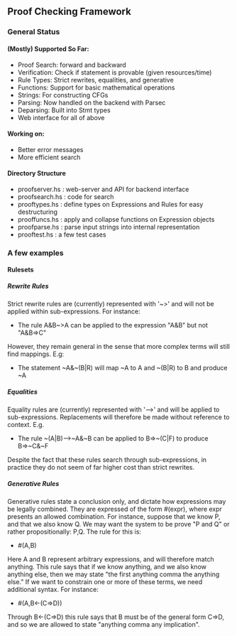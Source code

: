## Proof Checking Framework

### General Status 

#### (Mostly) Supported So Far:

+ Proof Search: forward and backward
+ Verification: Check if statement is provable (given resources/time)
+ Rule Types: Strict rewrites, equalities, and generative
+ Functions: Support for basic mathematical operations
+ Strings: For constructing CFGs
+ Parsing: Now handled on the backend with Parsec
+ Deparsing: Built into Stmt types
+ Web interface for all of above

#### Working on:

+ Better error messages
+ More efficient search

#### Directory Structure

+ proofserver.hs  :  web-server and API for backend interface
+ proofsearch.hs  :  code for search
+ prooftypes.hs   :  define types on Expressions and Rules for easy destructuring
+ prooffuncs.hs   :  apply and collapse functions on Expression objects
+ proofparse.hs   :  parse input strings into internal representation
+ prooftest.hs    :  a few test cases

### A few examples

#### Rulesets

##### Rewrite Rules

Strict rewrite rules are (currently) represented with '~>' and will not be applied within sub-expressions. For instance: 

+ The rule A&B~>A can be applied to the expression "A&B" but not "A&B=>C"

However, they remain general in the sense that more complex terms will still find mappings. E.g:

+ The statement ~A&~(B|R) will map ~A to A and ~(B|R) to B and produce ~A

##### Equalities

Equality rules are (currently) represented with '-->' and will be applied to sub-expressions. Replacements will therefore be made without reference to context. E.g.

+ The rule ~(A|B)-->~A&~B can be applied to B=>~(C|F) to produce B=>~C&~F

Despite the fact that these rules search through sub-expressions, in practice they do not seem of far higher cost than strict rewrites.

##### Generative Rules

Generative rules state a conclusion only, and dictate how expressions may be legally combined. They are expressed of the form #(expr), where expr presents an allowed combination. For instance, suppose that we know P, and that we also know Q. We may want the system to be prove "P and Q" or rather propositionally: P,Q. The rule for this is:

+ #(A,B)

Here A and B represent arbitrary expressions, and will therefore match anything. This rule says that if we know anything, and we also know anything else, then we may state "the first anything comma the anything else." If we want to constrain one or more of these terms, we need additional syntax. For instance:

+ #(A,B<-(C=>D))

Through B<-(C=>D) this rule says that B must be of the general form C=>D, and so we are allowed to state "anything comma any implication".